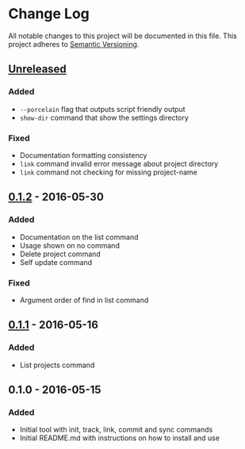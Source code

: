 # Change Log
All notable changes to this project will be documented in this file.
This project adheres to [Semantic Versioning](http://semver.org/).

## [Unreleased]
### Added
- `--porcelain` flag that outputs script friendly output
- `show-dir` command that show the settings directory
### Fixed
- Documentation formatting consistency
- `link` command invalid error message about project directory
- `link` command not checking for missing project-name

## [0.1.2] - 2016-05-30
### Added
- Documentation on the list command
- Usage shown on no command
- Delete project command
- Self update command
### Fixed
- Argument order of find in list command

## [0.1.1] - 2016-05-16
### Added
- List projects command

## 0.1.0 - 2016-05-15
### Added
- Initial tool with init, track, link, commit and sync commands
- Initial README.md with instructions on how to install and use

[Unreleased]: https://github.com/MitMaro/ide-sync/compare/v0.1.2...HEAD
[0.1.2]: https://github.com/MitMaro/ide-sync/compare/v0.1.1...v0.1.2
[0.1.1]: https://github.com/MitMaro/ide-sync/compare/v0.1.0...v0.1.1
